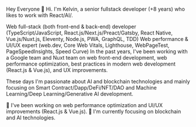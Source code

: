 Hey Everyone 👋
Hi. I'm Kelvin, a senior fullstack developer (+8 years) who likes to work with React/AI/.

Web full-stack (both front-end & back-end) developer (TypeScript/JavaScript, React.js/Next.js/Preact/Gatsby, React Native, Vue.js/Nuxt.js, Eleventy, Node.js, PWA, GraphQL, TDD)
Web performance & UI/UX expert (web.dev, Core Web Vitals, Lighthouse, WebPageTest, PageSpeedInsights, Speed Curve)
In the past years, I've been working with a Google team and Nuxt team on web front-end development, web performance optimization, best practices in modern web development (React.js & Vue.js), and UX improvements.

These days I'm passionate about AI and blockchain technologies and mainly focusing on Smart Contract/Dapp/DeFi/NFT/DAO and Machine Learning/Deep Learning/Generative AI development.

🌱 I've been working on web performance optimization and UI/UX improvements (React.js & Vue.js).
🌱 I'm currently focusing on blockchain and AI technologies.
